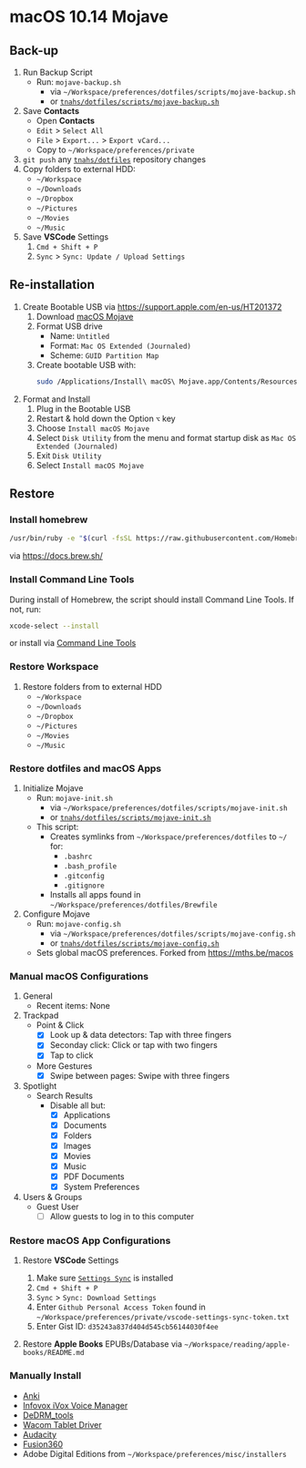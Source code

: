 # macOS 10.14 Mojave


## Back-up

1. Run Backup Script
   + Run: `mojave-backup.sh`
     + via `~/Workspace/preferences/dotfiles/scripts/mojave-backup.sh`
     + or [`tnahs/dotfiles/scripts/mojave-backup.sh`](https://github.com/tnahs/dotfiles/blob/master/scripts/mojave-backup.sh)
3. Save **Contacts**
    + Open **Contacts**
    + `Edit` > `Select All`
    + `File` > `Export...` > `Export vCard...`
    + Copy to `~/Workspace/preferences/private`
4. `git push` any [`tnahs/dotfiles`](https://github.com/tnahs/dotfiles) repository changes
5. Copy folders to external HDD:
    + `~/Workspace`
    + `~/Downloads`
    + `~/Dropbox`
    + `~/Pictures`
    + `~/Movies`
    + `~/Music`
6. Save **VSCode** Settings
   1. `Cmd + Shift + P`
   2. `Sync` > `Sync: Update / Upload Settings`


## Re-installation

1. Create Bootable USB via https://support.apple.com/en-us/HT201372
   1. Download [macOS Mojave](https://itunes.apple.com/tw/app/macos-mojave/id1398502828?l=en&mt=12)
   2. Format USB drive
      + Name: `Untitled`
      + Format: `Mac OS Extended (Journaled)`
      + Scheme: `GUID Partition Map`
   3.  Create bootable USB with:
        ```bash
        sudo /Applications/Install\ macOS\ Mojave.app/Contents/Resources/createinstallmedia --volume /Volumes/Untitled
        ```
2.  Format and Install
    1. Plug in the Bootable USB
    2. Restart & hold down the Option `⌥` key
    3. Choose `Install macOS Mojave`
    4. Select `Disk Utility` from the menu and format startup disk as `Mac OS Extended (Journaled)`
    5. Exit `Disk Utility`
    6. Select `Install macOS Mojave`


## Restore


### Install homebrew

``` bash
/usr/bin/ruby -e "$(curl -fsSL https://raw.githubusercontent.com/Homebrew/install/master/install)"
```

via https://docs.brew.sh/


### Install Command Line Tools

During install of Homebrew, the script should install Command Line Tools. If not, run:
``` bash
xcode-select --install
```
or install via [Command Line Tools](https://developer.apple.com/downloads/)


### Restore Workspace

1. Restore folders from to external HDD
    + `~/Workspace`
    + `~/Downloads`
    + `~/Dropbox`
    + `~/Pictures`
    + `~/Movies`
    + `~/Music`


### Restore dotfiles and macOS Apps

1. Initialize Mojave
   + Run: `mojave-init.sh`
     + via `~/Workspace/preferences/dotfiles/scripts/mojave-init.sh`
     + or [`tnahs/dotfiles/scripts/mojave-init.sh`](https://github.com/tnahs/dotfiles/blob/master/scripts/mojave-init.sh)
   + This script:
     + Creates symlinks from `~/Workspace/preferences/dotfiles` to `~/` for:
       + `.bashrc`
       + `.bash_profile`
       + `.gitconfig`
       + `.gitignore`
     + Installs all apps found in `~/Workspace/preferences/dotfiles/Brewfile`
2.  Configure Mojave
    + Run: `mojave-config.sh`
      + via `~/Workspace/preferences/dotfiles/scripts/mojave-config.sh`
      + or [`tnahs/dotfiles/scripts/mojave-config.sh`](https://github.com/tnahs/dotfiles/blob/master/scripts/mojave-config.sh)
    + Sets global macOS preferences. Forked from https://mths.be/macos


### Manual macOS Configurations

1. General
    + Recent items: None
2. Trackpad
   + Point & Click
     + [x] Look up & data detectors: Tap with three fingers
     + [x] Seconday click: Click or tap with two fingers
     + [x] Tap to click
   + More Gestures
     + [x] Swipe between pages: Swipe with three fingers
3. Spotlight
   + Search Results
     + Disable all but:
       + [x] Applications
       + [x] Documents
       + [x] Folders
       + [x] Images
       + [x] Movies
       + [x] Music
       + [x] PDF Documents
       + [x] System Preferences
5. Users & Groups
   + Guest User
     + [ ] Allow guests to log in to this computer

### Restore macOS App Configurations

1. Restore **VSCode** Settings
   1. Make sure [`Settings Sync`](https://marketplace.visualstudio.com/items?itemName=Shan.code-settings-sync) is installed
   2. `Cmd + Shift + P`
   3. `Sync` > `Sync: Download Settings`
   4. Enter `Github Personal Access Token` found in `~/Workspace/preferences/private/vscode-settings-sync-token.txt`
   5. Enter Gist ID: `d35243a837d404d545cb56144030f4ee`

2. Restore **Apple Books** EPUBs/Database via `~/Workspace/reading/apple-books/README.md`


### Manually Install

+ [Anki](https://apps.ankiweb.net/)
+ [Infovox iVox Voice Manager](http://www.assistiveware.com/product/infovox-ivox)
+ [DeDRM_tools](https://github.com/apprenticeharper/DeDRM_tools/releases/)
+ [Wacom Tablet Driver](https://www.wacom.com/en-us/support/product-support/drivers)
+ [Audacity](http://www.audacityteam.org/)
+ [Fusion360](https://www.autodesk.com/products/fusion-360/students-teachers-educators)
+ Adobe Digital Editions from `~/Workspace/preferences/misc/installers`